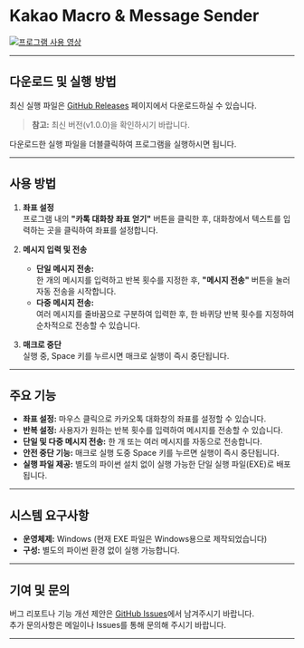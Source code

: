 # Kakao Macro & Message Sender

[![프로그램 사용 영상](https://img.youtube.com/vi/VIDEO_ID/0.jpg)](https://www.youtube.com/watch?v=VIDEO_ID)

---

## 다운로드 및 실행 방법

최신 실행 파일은 [GitHub Releases](https://github.com/hyuckjoon9/kakaoTalk_Macro/releases) 페이지에서 다운로드하실 수 있습니다.  
> **참고:** 최신 버전(v1.0.0)을 확인하시기 바랍니다.

다운로드한 실행 파일을 더블클릭하여 프로그램을 실행하시면 됩니다.

---

## 사용 방법

1. **좌표 설정**  
   프로그램 내의 **"카톡 대화창 좌표 얻기"** 버튼을 클릭한 후, 대화창에서 텍스트를 입력하는 곳을 클릭하여 좌표를 설정합니다.

2. **메시지 입력 및 전송**  
   - **단일 메시지 전송:**  
     한 개의 메시지를 입력하고 반복 횟수를 지정한 후, **"메시지 전송"** 버튼을 눌러 자동 전송을 시작합니다.
   - **다중 메시지 전송:**  
     여러 메시지를 줄바꿈으로 구분하여 입력한 후, 한 바퀴당 반복 횟수를 지정하여 순차적으로 전송할 수 있습니다.

3. **매크로 중단**  
   실행 중, Space 키를 누르시면 매크로 실행이 즉시 중단됩니다.

---

## 주요 기능

- **좌표 설정:** 마우스 클릭으로 카카오톡 대화창의 좌표를 설정할 수 있습니다.
- **반복 설정:** 사용자가 원하는 반복 횟수를 입력하여 메시지를 전송할 수 있습니다.
- **단일 및 다중 메시지 전송:** 한 개 또는 여러 메시지를 자동으로 전송합니다.
- **안전 중단 기능:** 매크로 실행 도중 Space 키를 누르면 실행이 즉시 중단됩니다.
- **실행 파일 제공:** 별도의 파이썬 설치 없이 실행 가능한 단일 실행 파일(EXE)로 배포됩니다.

---

## 시스템 요구사항

- **운영체제:** Windows (현재 EXE 파일은 Windows용으로 제작되었습니다)
- **구성:** 별도의 파이썬 환경 없이 실행 가능합니다.

---

## 기여 및 문의

버그 리포트나 기능 개선 제안은 [GitHub Issues](https://github.com/hyuckjoon9/kakaoTalk_Macro/issues)에서 남겨주시기 바랍니다.  
추가 문의사항은 메일이나 Issues를 통해 문의해 주시기 바랍니다.

---
